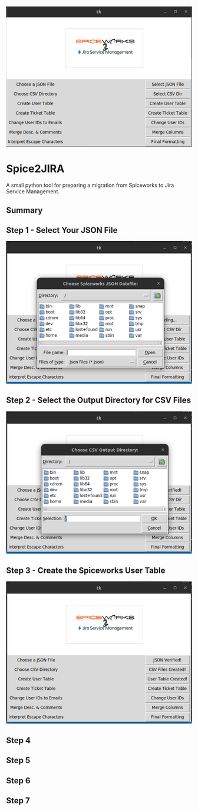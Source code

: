 ![spice2jira](media/application_preview.png)

# Spice2JIRA
A small python tool for preparing a migration from Spiceworks to Jira Service Management.

## Summary

## Step 1 - Select Your JSON File
![Step 1 - Import JSON](media/application_preview-step-1.png)

## Step 2 - Select the Output Directory for CSV Files
![Step 2 - Choose Output Directory](media/application_preview-step-2.png)


## Step 3 - Create the Spiceworks User Table
![Step 3 - Create User Table](media/application_preview-step-3.png)

## Step 4

## Step 5

## Step 6

## Step 7

